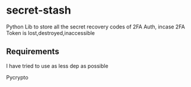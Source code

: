 # secret-stash

Python Lib to store all the secret recovery codes of 2FA Auth, incase 2FA Token is lost,destroyed,inaccessible

## Requirements

I have tried to use as less dep as possible

Pycrypto



